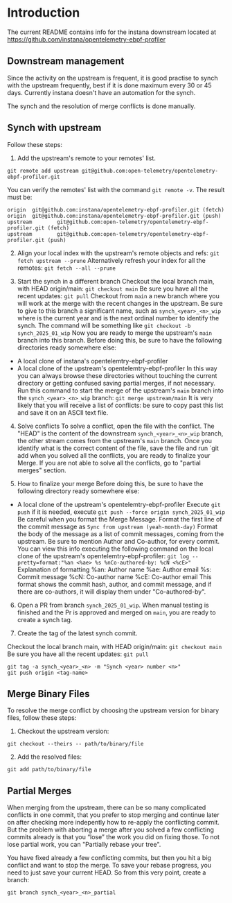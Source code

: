 # Introduction

The current README contains info for the instana downstream located at
https://github.com/instana/opentelemetry-ebpf-profiler

## Downstream management

Since the activity on the upstream is frequent, it is good practise to synch with the upstream frequently, best if it is done maximum every 30 or 45 days.
Currently instana doesn't have an automation for the synch.

The synch and the resolution of merge conflicts is done manually.

## Synch with upstream

Follow these steps:

1. Add the upstream's remote to your remotes' list.

`git remote add upstream git@github.com:open-telemetry/opentelemetry-ebpf-profiler.git`

You can verify the remotes' list with the command `git remote -v`.
The result must be:

```
origin  git@github.com:instana/opentelemetry-ebpf-profiler.git (fetch)
origin  git@github.com:instana/opentelemetry-ebpf-profiler.git (push)
upstream        git@github.com:open-telemetry/opentelemetry-ebpf-profiler.git (fetch)
upstream        git@github.com:open-telemetry/opentelemetry-ebpf-profiler.git (push)
```

2. Align your local index with the upstream's remote objects and refs:
`git fetch upstream --prune`
Alternatively refresh your index for all the remotes:
`git fetch --all --prune`

3. Start the synch in a different branch
Checkout the local branch main, with HEAD origin/main:
`git checkout main`
Be sure you have all the recent updates:
`git pull`
Checkout from `main` a new branch where you will work at the merge with the recent changes in the upstream.
Be sure to give to this branch a significant name, such as `synch_<year>_<n>_wip` where <year> is the current year and <n> is the next ordinal number to identify the synch.
The command will be something like
`git checkout -b synch_2025_01_wip`
Now you are ready to merge the upstream's `main` branch into this branch.
Before doing this, be sure to have the following directories ready somewhere else:
 - A local clone of instana's opentelemtry-ebpf-profiler
 - A local clone of the upstream's opentelemtry-ebpf-profiler
In this way you can always browse these directories without touching the current directory or getting confused saving partial merges, if not necessary.
Run this command to start the merge of the upstream's `main` branch into the `synch_<year>_<n>_wip` branch:
`git merge upstream/main`
It is very likely that you will receive a list of conflicts: be sure to copy past this list and save it on an ASCII text file.

4. Solve conflicts
To solve a conflict, open the file with the conflict. The "HEAD" is the content of the downstream `synch_<year>_<n>_wip` branch, the other stream comes from the upstream's `main` branch.
Once you identify what is the correct content of the file, save the file and run
`git add <file>
when you solved all the conflicts, you are ready to finalize your Merge. If you are not able to solve all the conflicts, go to "partial merges" section.

5. How to finalize your merge
Before doing this, be sure to have the following directory ready somewhere else:
 - A local clone of the upstream's opentelemtry-ebpf-profiler
Execute
`git push`
if it is needed, execute
`git push --force origin synch_2025_01_wip`
Be careful when you format the Merge Message.
Format the first line of the commit message as `Sync from upstream (yeah-month-day)`
Format the body of the message as a list of commit messages, coming from the upstream. Be sure to mention Author and Co-author, for every commit.
You can view this info executing the following command on the local clone of the upstream's opentelemtry-ebpf-profiler:
`git log --pretty=format:"%an <%ae> %s %nCo-authored-by: %cN <%cE>"`
Explanation of formatting
%an: Author name
%ae: Author email
%s: Commit message
%cN: Co-author name
%cE: Co-author email
This format shows the commit hash, author, and commit message, and if there are co-authors, it will display them under "Co-authored-by".

6. Open a PR from branch `synch_2025_01_wip`.
When manual testing is finished and the Pr is approved and merged on `main`, you are ready to create a synch tag.

7. Create the tag of the latest synch commit.

Checkout the local branch main, with HEAD origin/main:
`git checkout main`
Be sure you have all the recent updates:
`git pull`
```
git tag -a synch_<year>_<n> -m "Synch <year> number <n>"
git push origin <tag-name>
```

## Merge Binary Files

To resolve the merge conflict by choosing the upstream version for binary files, follow these steps:

1. Checkout the upstream version:

`git checkout --theirs -- path/to/binary/file`

2. Add the resolved files:

`git add path/to/binary/file`

## Partial Merges

When merging from the upstream, there can be so many complicated conflicts in one commit, that you prefer to stop merging and continue later on after checking more indepently how to re-apply the conflicting commit. But the problem with aborting a merge after you solved a few conflicting commits already is that you “lose” the work you did on fixing those. To not lose partial work, you can "Partially rebase your tree".

You have fixed already a few conflicting commits, but then you hit a big conflict and want to stop the merge. To save your rebase progress, you need to just save your current HEAD.
So from this very point, create a branch:
```
git branch synch_<year>_<n>_partial
```
